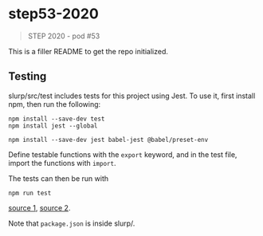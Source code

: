 # step53-2020
> STEP 2020 - pod #53

This is a filler README to get the repo initialized.

## Testing
slurp/src/test includes tests for this project using Jest. To use it,
first install npm, then run the following:

```
npm install --save-dev test
npm install jest --global

npm install --save-dev jest babel-jest @babel/preset-env 
``` 

Define testable functions with the `export` keyword, and in the test file, import the functions with `import`. 

The tests can then be run with 

```
npm run test
```

[source 1](https://jestjs.io/docs/en/configuration), [source 2](https://medium.com/@saplos123456/using-es6-import-and-export-statements-for-jest-testing-in-node-js-b20c8bd9041c). 

Note that `package.json` is inside slurp/.
